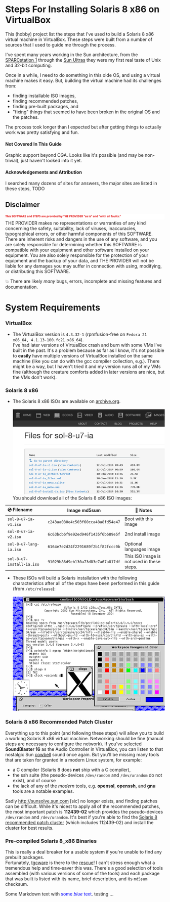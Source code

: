 # Steps For Installing Solaris 8 x86 on VirtualBox

This (hobby) project list the steps that I've used to build a Solaris 8 x86 virtual machine in VirtualBox.
These steps were built from a number of sources that I used to guide me through the process.

I've spent many years working in the Sun architecture, from the
[SPARCstation 1](https://en.wikipedia.org/wiki/SPARCstation_1)
through the [Sun Ultras](https://en.wikipedia.org/wiki/Sun_Ultra_series)
they were my first real taste of Unix and 32-bit computing.


Once in a while, I need to do something in this olde OS, and
using a virtual machine makes it easy.
But, building the virtual machine had its challenges from:
* finding installable ISO images,
* finding recommended patches,
* finding pre-built packages, and
* "fixing" things that seemed to have been broken in the original OS and the patches.

The process took longer than I expected
but after getting things to actually work was pretty satisfying and fun.

#### Not Covered In This Guide
Graphic support beyond CGA.  Looks like it's possible (and may be non-trivial),
just haven't looked into it yet.

#### Acknowledgements and Attribution
I searched many dozens of sites for answers, the major sites are listed in
these steps, TODO

## Disclaimer
![Software is provided "as is" and "with all faults."](./svgs/disclaimer.svg)
THE PROVIDER makes no representations or warranties of any kind concerning the safety, suitability,
lack of viruses, inaccuracies, typographical errors, or other harmful components of this SOFTWARE.
There are inherent risks and dangers in the use of any software, and you are solely responsible for determining
whether this SOFTWARE is compatible with your equipment and other software installed on your equipment.
You are also solely responsible for the protection of your equipment and the backup of your data,
and THE PROVIDER will not be liable for any damages you may suffer in connection with using,
modifying, or distributing this SOFTWARE.<br>

:boom: There are likely <i>many</i> bugs, errors, incomplete and missing features and documentation.

# System Requirements

### VirtualBox

* The VirtualBox version is <code>4.3.32-1</code> (rpmfusion-free on <code>Fedora 21 x86_64, 4.1.13-100.fc21.x86_64</code>).
<br>I've had later versions of VirtualBox crash and burn with some VMs I've built in the past.
It's a problem because as far as I know, it's not possible to <strong>easily</strong> have multiple versions of VirtualBox
installed on the same machine (like you can do with the gcc compiler collection, e.g.).
There might be a way, but I haven't tried it and my version runs all of my VMs fine
(although the creature comforts added in later versions are nice, but the VMs
don't work).

### Solaris 8 x86
* The Solaris 8 x86 ISOs are available on [archive.org](https://archive.org/download/sol-8-u7-ia).<br><br>
![sample](./images/Solaris_8-availability.png)<br>
You should download all of the Solaris 8 x86 ISO images:<br>

| :cd: Filename    | Image md5sum | :notebook: Notes |
| :----            | :----:       | ---- |
| <code>sol-8-u7-ia-v1.iso</code>      | <code>c243aa080e4c503f60cca48a8fd54e47</code> | Boot with this image |
| <code>sol-8-u7-ia-v2.iso</code>      | <code>6c63bcbbf9e92ed946f1435f6bb89e5f</code> | 2nd install image |
| <code>sol-8-u7-lang-ia.iso</code>    | <code>6164e7e2d24f2291689f2b1f82fccc0b</code> | Optional languages image |
| <code>sol-8-u7-install-ia.iso</code> | <code>91029b86d9eb130a73d83e7a67a817df</code> | This ISO image is<br>not used in these steps. |

* These ISOs will build a Solaris installation with the following characteristics
after all of the steps have been performed in this guide (from <code>/etc/release</code>):<br><br>
![Solaris 8 2/02 s28x_u7wos_08a INTEL](./images/Solaris-8-x86-Desktop.png)<br>

### Solaris 8 x86 Recommended Patch Cluster
Everything up to this point (and following these steps) will allow you to build a working
Solaris 8 x86 virtual machine.  Networking should be fine (manual steps are necessary to
configure the network).  If you've selected <strong>SoundBlaster 16</strong> as the Audio Controller
in VirtualBox, you can listen to that nostalgic Sun [cowbell](/usr/demo/SOUNDS/sounds/cowbell.au) sound once again.
But you'll be missing many tools that are taken for granted in a modern Linux system, for example:
* a C compiler (Solaris 8 does <strong>not</strong> ship with a C compiler),
* the ssh suite (the pseudo-devices <code>/dev/random</code> and <code>/dev/urandom</code> do not exist), and of course
* the lack of any of the <i>modern</i> tools, e.g. <strong>openssl</strong>, <strong>openssh</strong>,
and <strong>gnu</strong> tools are a notable examples.

Sadly http://sunsolve.sun.com [sic] no longer exists, and finding patches can be difficult.
While it's nicest to apply all of the recommended patches, the most important patch is <strong>112439-02</strong>
which provides the pseudo-devices <code>/dev/random</code> and <code>/dev/urandom</code>.
It's best if you're able to find the
[Solaris 8 recommended patch cluster](http://ftp.lanet.lv/ftp/unix/sun-info/sun-patches/8_Recommended.zip) (which includes 112439-02)
and install the cluster for best results.

### Pre-compiled Solaris 8_x86 Binaries
This is really a deal breaker for a usable system if you're unable to find any prebuilt packages.<br>
Fortunately, [tgcware](http://jupiterrise.com/tgcware/)
is there to the [rescue](http://jupiterrise.com/tgcware/sunos5.8_x86/stable/)!
I can't stress enough what a tremendous help and time-saver this was.
There's a good selection of tools assembled (with various versions of some of the tools) and
each package that was built is listed with its name, brief description, and its <code>md5sum</code> checksum.

Some Markdown text with <span style="color:blue">some *blue* text</span>.
testing ...

